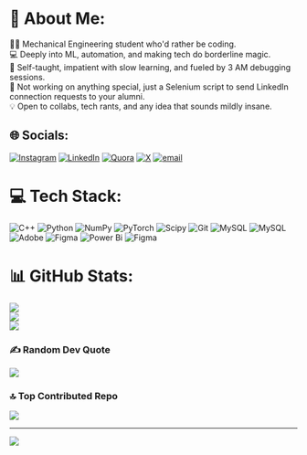 # 💫 About Me:
👨‍🔧 Mechanical Engineering student who'd rather be coding.<br>💻 Deeply into ML, automation, and making tech do borderline magic.<br>🚀 Self-taught, impatient with slow learning, and fueled by 3 AM debugging sessions.<br>🤖 Not working on anything special, just a Selenium script to send LinkedIn connection requests to your alumni.<br>💡 Open to collabs, tech rants, and any idea that sounds mildly insane.


## 🌐 Socials:
[![Instagram](https://img.shields.io/badge/Instagram-%23E4405F.svg?logo=Instagram&logoColor=white)](https://instagram.com/purvxnsh) [![LinkedIn](https://img.shields.io/badge/LinkedIn-%230077B5.svg?logo=linkedin&logoColor=white)](https://linkedin.com/in/purvanshkaushik) [![Quora](https://img.shields.io/badge/Quora-%23B92B27.svg?logo=Quora&logoColor=white)](https://quora.com/profile/purvanshhh) [![X](https://img.shields.io/badge/X-black.svg?logo=X&logoColor=white)](https://x.com/playbehencarti) [![email](https://img.shields.io/badge/Email-D14836?logo=gmail&logoColor=white)](mailto:purvxnsh03@gmail.com) 

# 💻 Tech Stack:
![C++](https://img.shields.io/badge/c++-%2300599C.svg?style=for-the-badge&logo=c%2B%2B&logoColor=white) ![Python](https://img.shields.io/badge/python-3670A0?style=for-the-badge&logo=python&logoColor=ffdd54) ![NumPy](https://img.shields.io/badge/numpy-%23013243.svg?style=for-the-badge&logo=numpy&logoColor=white) ![PyTorch](https://img.shields.io/badge/PyTorch-%23EE4C2C.svg?style=for-the-badge&logo=PyTorch&logoColor=white) ![Scipy](https://img.shields.io/badge/SciPy-%230C55A5.svg?style=for-the-badge&logo=scipy&logoColor=%white) ![Git](https://img.shields.io/badge/git-%23F05033.svg?style=for-the-badge&logo=git&logoColor=white) ![MySQL](https://img.shields.io/badge/mysql-4479A1.svg?style=for-the-badge&logo=mysql&logoColor=white) ![MySQL](https://img.shields.io/badge/mysql-4479A1.svg?style=for-the-badge&logo=mysql&logoColor=white) ![Adobe](https://img.shields.io/badge/adobe-%23FF0000.svg?style=for-the-badge&logo=adobe&logoColor=white) ![Figma](https://img.shields.io/badge/figma-%23F24E1E.svg?style=for-the-badge&logo=figma&logoColor=white) ![Power Bi](https://img.shields.io/badge/power_bi-F2C811?style=for-the-badge&logo=powerbi&logoColor=black) ![Figma](https://img.shields.io/badge/figma-%23F24E1E.svg?style=for-the-badge&logo=figma&logoColor=white)
# 📊 GitHub Stats:
![](https://github-readme-stats.vercel.app/api?username=purvv&theme=dark&hide_border=false&include_all_commits=false&count_private=false)<br/>
![](https://github-readme-streak-stats.herokuapp.com/?user=purvv&theme=dark&hide_border=false)<br/>
![](https://github-readme-stats.vercel.app/api/top-langs/?username=purvv&theme=dark&hide_border=false&include_all_commits=false&count_private=false&layout=compact)

### ✍️ Random Dev Quote
![](https://quotes-github-readme.vercel.app/api?type=horizontal&theme=radical)

### 🔝 Top Contributed Repo
![](https://github-contributor-stats.vercel.app/api?username=purvv&limit=5&theme=dark&combine_all_yearly_contributions=true)

---
[![](https://visitcount.itsvg.in/api?id=purvv&icon=0&color=0)](https://visitcount.itsvg.in)

<!-- Proudly created with GPRM ( https://gprm.itsvg.in ) -->

